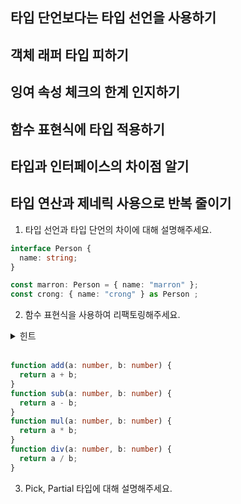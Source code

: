## 타입 단언보다는 타입 선언을 사용하기

## 객체 래퍼 타입 피하기

## 잉여 속성 체크의 한계 인지하기

## 함수 표현식에 타입 적용하기

## 타입과 인터페이스의 차이점 알기

## 타입 연산과 제네릭 사용으로 반복 줄이기

1. 타입 선언과 타입 단언의 차이에 대해 설명해주세요.

```ts
interface Person {
  name: string;
}

const marron: Person = { name: "marron" };
const crong: { name: "crong" } as Person ;
```

2. 함수 표현식을 사용하여 리팩토링해주세요.
<details>
  <summary>힌트</summary>
  함수 타입 만들기
</details>

</br>

```ts
function add(a: number, b: number) {
  return a + b;
}
function sub(a: number, b: number) {
  return a - b;
}
function mul(a: number, b: number) {
  return a * b;
}
function div(a: number, b: number) {
  return a / b;
}
```

3. Pick, Partial 타입에 대해 설명해주세요.
